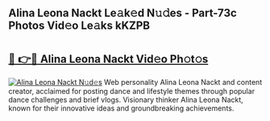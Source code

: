 ## Alina Leona Nackt Le𝚊k𝚎d N𝚞𝚍es - Part-73c Photos Vid𝚎o Le𝚊ks kKZPB

# <h2><a href="http://fb7haps.evod.top/?m=Alina+Leona+Nackt">🔗 👉🔴 Alina Leona Nackt Vid𝚎o Ph𝚘t𝚘s</a></h2>

[![Alina Leona Nackt N𝚞d𝚎s](https://i.imgur.com/8V9OHl7.gif)](http://fb7haps.evod.top/?m=Alina+Leona+Nackt)
Web personality Alina Leona Nackt and content creator, acclaimed for posting dance and lifestyle themes through popular dance challenges and brief vlogs. Visionary thinker Alina Leona Nackt, known for their innovative ideas and groundbreaking achievements. 
